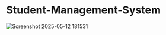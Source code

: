 # Student-Management-System
![Screenshot 2025-05-12 181531](https://github.com/user-attachments/assets/ab846242-8efa-4519-ae20-c5f0623faab4)
